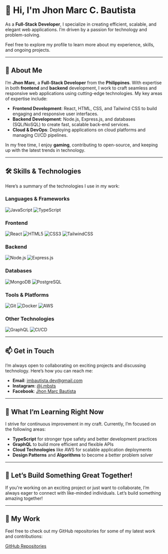 # 👋 Hi, I'm **Jhon Marc C. Bautista**

As a **Full-Stack Developer**, I specialize in creating efficient, scalable, and elegant web applications. I’m driven by a passion for technology and problem-solving. 

Feel free to explore my profile to learn more about my experience, skills, and ongoing projects.

---

## 🚀 About Me

I’m **Jhon Marc**, a **Full-Stack Developer** from the **Philippines**. With expertise in both **frontend** and **backend** development, I work to craft seamless and responsive web applications using cutting-edge technologies. My key areas of expertise include:

- **Frontend Development**: React, HTML, CSS, and Tailwind CSS to build engaging and responsive user interfaces.
- **Backend Development**: Node.js, Express.js, and databases (SQL/NoSQL) to create fast, scalable back-end services.
- **Cloud & DevOps**: Deploying applications on cloud platforms and managing CI/CD pipelines.

In my free time, I enjoy **gaming**, contributing to open-source, and keeping up with the latest trends in technology.

---

## 🛠️ Skills & Technologies

Here’s a summary of the technologies I use in my work:

### **Languages & Frameworks**

![JavaScript](https://img.shields.io/badge/javascript-%23323330.svg?style=flat-square&logo=javascript&logoColor=%23F7DF1E) 
![TypeScript](https://img.shields.io/badge/typescript-%23007ACC.svg?style=flat-square&logo=typescript&logoColor=white)

### **Frontend**

![React](https://img.shields.io/badge/react-%2320232a.svg?style=flat-square&logo=react&logoColor=%2361DAFB) 
![HTML5](https://img.shields.io/badge/html5-%23E34F26.svg?style=flat-square&logo=html5&logoColor=white) 
![CSS3](https://img.shields.io/badge/css3-%231572B6.svg?style=flat-square&logo=css3&logoColor=white) 
![TailwindCSS](https://img.shields.io/badge/tailwindcss-%2338B2AC.svg?style=flat-square&logo=tailwind-css&logoColor=white)

### **Backend**

![Node.js](https://img.shields.io/badge/node.js-%23339933.svg?style=flat-square&logo=node.js&logoColor=white) 
![Express.js](https://img.shields.io/badge/express.js-%23404d59.svg?style=flat-square&logo=express&logoColor=white)

### **Databases**

![MongoDB](https://img.shields.io/badge/mongodb-%2347A248.svg?style=flat-square&logo=mongodb&logoColor=white) 
![PostgreSQL](https://img.shields.io/badge/postgresql-%230E4B75.svg?style=flat-square&logo=postgresql&logoColor=white)

### **Tools & Platforms**

![Git](https://img.shields.io/badge/git-%23F1502F.svg?style=flat-square&logo=git&logoColor=white) 
![Docker](https://img.shields.io/badge/docker-%232496ED.svg?style=flat-square&logo=docker&logoColor=white) 
![AWS](https://img.shields.io/badge/aws-%23232F3E.svg?style=flat-square&logo=amazonaws&logoColor=white)

### **Other Technologies**

![GraphQL](https://img.shields.io/badge/graphql-%236768FF.svg?style=flat-square&logo=graphql&logoColor=white) 
![CI/CD](https://img.shields.io/badge/ci%2Fcd-%230B6F31.svg?style=flat-square&logo=jenkins&logoColor=white)

---

## 📫 Get in Touch

I’m always open to collaborating on exciting projects and discussing technology. Here’s how you can reach me:

- **Email**: [jmbautista.dev@gmail.com](mailto:jmbautista.dev@gmail.com)
- **Instagram**: [@j.mbsts](https://www.instagram.com/j.mbsts/)
- **Facebook**: [Jhon Marc Bautista](https://www.facebook.com/jhonmarc.bautista.31/)

---

## 🌱 What I’m Learning Right Now

I strive for continuous improvement in my craft. Currently, I’m focused on the following areas:

- **TypeScript** for stronger type safety and better development practices
- **GraphQL** to build more efficient and flexible APIs
- **Cloud Technologies** like AWS for scalable application deployments
- **Design Patterns** and **Algorithms** to become a better problem solver

---

## 🚀 Let’s Build Something Great Together!

If you're working on an exciting project or just want to collaborate, I’m always eager to connect with like-minded individuals. Let’s build something amazing together!

---

## 💼 My Work

Feel free to check out my GitHub repositories for some of my latest work and contributions:

[GitHub Repositories](https://github.com/your-username)
